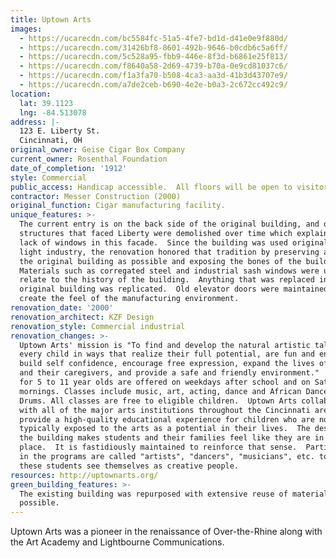 ```yaml
---
title: Uptown Arts
images:
  - https://ucarecdn.com/bc5584fc-51a5-4fe7-bd1d-d41e0e9f880d/
  - https://ucarecdn.com/31426bf8-8601-492b-9646-b0cdb6c5a6ff/
  - https://ucarecdn.com/5c528a95-fbb9-446e-8f3d-b6861e25f813/
  - https://ucarecdn.com/f8640a58-2d69-4739-b70a-0e9cd81037c6/
  - https://ucarecdn.com/f1a3fa70-b508-4ca3-aa3d-41b3d43707e9/
  - https://ucarecdn.com/a7de2ceb-b690-4e2e-b0a3-2c672cc492c9/
location:
  lat: 39.1123
  lng: -84.513078
address: |-
  123 E. Liberty St.
  Cincinnati, OH
original_owner: Geise Cigar Box Company
current_owner: Rosenthal Foundation
date_of_completion: '1912'
style: Commercial
public_access: Handicap accessible.  All floors will be open to visitors except the basement.
contractor: Messer Construction (2000)
original_function: Cigar manufacturing facility.
unique_features: >-
  The current entry is on the back side of the original building, and other
  structures that faced Liberty were demolished over time which explains the
  lack of windows in this facade.  Since the building was used originally by
  light industry, the renovation honored that tradition by preserving as much of
  the original building as possible and exposing the bones of the building.
  Materials such as corregated steel and industrial sash windows were used to
  relate to the history of the building.  Anything that was replaced in the
  original building was replicated.  Old elevator doors were maintained to
  create the feel of the manufacturing environment.
renovation_date: '2000'
renovation_architect: KZF Design
renovation_style: Commercial industrial
renovation_changes: >-
  Uptown Arts' mission is "To find and develop the natural artistic talent in
  every child in ways that realize their full potential, are fun and enriching,
  build self confidence, encourage free expression, expand the lives of children
  and their caregivers, and provide a safe and friendly environment."  Classes
  for 5 to 11 year olds are offered on weekdays after school and on Saturday
  mornings. Classes include music, art, acting, dance and African Dance and
  Drums. All classes are free to eligible children.  Uptown Arts collaborates
  with all of the major arts institutions throughout the Cincinnati area to
  provide a high-quality educational experience for children who are not
  typically exposed to the arts as a potential in their lives.  The design of
  the building makes students and their families feel like they are in a special
  place.  It is fastidiously maintained to reinforce that sense.  Participants
  in the programs are called "artists", "dancers", "musicians", etc. to make
  these students see themselves as creative people.
resources: http://uptownarts.org/
green_building_features: >-
  The existing building was repurposed with extensive reuse of materials where
  possible.
---
```


Uptown Arts was a pioneer in the renaissance of Over-the-Rhine along with the Art Academy and Lightbourne Communications.

